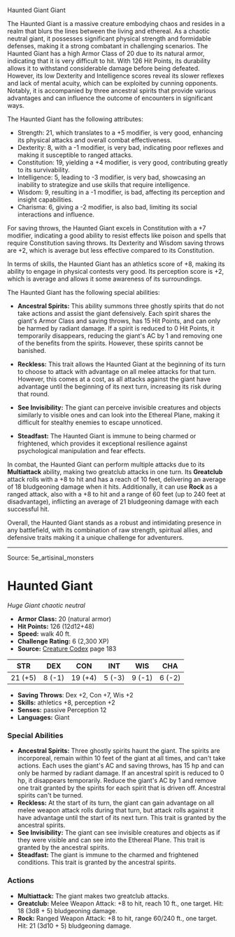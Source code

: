 <MonsterName/>Haunted Giant</MonsterName>
<CreatureType/>Giant</CreatureType>

<summary>The Haunted Giant is a massive creature embodying chaos and resides in a realm that blurs the lines between the living and ethereal. As a chaotic neutral giant, it possesses significant physical strength and formidable defenses, making it a strong combatant in challenging scenarios. The Haunted Giant has a high Armor Class of 20 due to its natural armor, indicating that it is very difficult to hit. With 126 Hit Points, its durability allows it to withstand considerable damage before being defeated. However, its low Dexterity and Intelligence scores reveal its slower reflexes and lack of mental acuity, which can be exploited by cunning opponents. Notably, it is accompanied by three ancestral spirits that provide various advantages and can influence the outcome of encounters in significant ways. </summary>

<detail>

The Haunted Giant has the following attributes: 

- Strength: 21, which translates to a +5 modifier, is very good, enhancing its physical attacks and overall combat effectiveness.
- Dexterity: 8, with a -1 modifier, is very bad, indicating poor reflexes and making it susceptible to ranged attacks.
- Constitution: 19, yielding a +4 modifier, is very good, contributing greatly to its survivability.
- Intelligence: 5, leading to -3 modifier, is very bad, showcasing an inability to strategize and use skills that require intelligence.
- Wisdom: 9, resulting in a -1 modifier, is bad, affecting its perception and insight capabilities.
- Charisma: 6, giving a -2 modifier, is also bad, limiting its social interactions and influence.

For saving throws, the Haunted Giant excels in Constitution with a +7 modifier, indicating a good ability to resist effects like poison and spells that require Constitution saving throws. Its Dexterity and Wisdom saving throws are +2, which is average but less effective compared to its Constitution.

In terms of skills, the Haunted Giant has an athletics score of +8, making its ability to engage in physical contests very good. Its perception score is +2, which is average and allows it some awareness of its surroundings.

The Haunted Giant has the following special abilities:

- **Ancestral Spirits:** This ability summons three ghostly spirits that do not take actions and assist the giant defensively. Each spirit shares the giant's Armor Class and saving throws, has 15 Hit Points, and can only be harmed by radiant damage. If a spirit is reduced to 0 Hit Points, it temporarily disappears, reducing the giant's AC by 1 and removing one of the benefits from the spirits. However, these spirits cannot be banished.
  
- **Reckless:** This trait allows the Haunted Giant at the beginning of its turn to choose to attack with advantage on all melee attacks for that turn. However, this comes at a cost, as all attacks against the giant have advantage until the beginning of its next turn, increasing its risk during that round.

- **See Invisibility:** The giant can perceive invisible creatures and objects similarly to visible ones and can look into the Ethereal Plane, making it difficult for stealthy enemies to escape unnoticed.

- **Steadfast:** The Haunted Giant is immune to being charmed or frightened, which provides it exceptional resilience against psychological manipulation and fear effects.

In combat, the Haunted Giant can perform multiple attacks due to its **Multiattack** ability, making two greatclub attacks in one turn. Its **Greatclub** attack rolls with a +8 to hit and has a reach of 10 feet, delivering an average of 18 bludgeoning damage when it hits. Additionally, it can use **Rock** as a ranged attack, also with a +8 to hit and a range of 60 feet (up to 240 feet at disadvantage), inflicting an average of 21 bludgeoning damage with each successful hit. 

Overall, the Haunted Giant stands as a robust and intimidating presence in any battlefield, with its combination of raw strength, spiritual allies, and defensive traits making it a unique challenge for adventurers.</detail>



---

Source: 5e_artisinal_monsters

# Haunted Giant

*Huge* *Giant* *chaotic neutral*

- **Armor Class:** 20 (natural armor)
- **Hit Points:** 126 (12d12+48)
- **Speed:** walk 40 ft.
- **Challenge Rating:** 6 (2,300 XP)
- **Source:** [Creature Codex](https://koboldpress.com/kpstore/product/creature-codex-for-5th-edition-dnd) page 183

| STR | DEX | CON | INT | WIS | CHA |
| --- | --- | --- | --- | --- | --- |
| 21 (+5) | 8 (-1) | 19 (+4) | 5 (-3) | 9 (-1) | 6 (-2) |

- **Saving Throws**: Dex +2, Con +7, Wis +2
- **Skills:** athletics +8, perception +2
- **Senses:** passive Perception 12
- **Languages:** Giant

### Special Abilities

- **Ancestral Spirits:** Three ghostly spirits haunt the giant. The spirits are incorporeal, remain within 10 feet of the giant at all times, and can't take actions. Each uses the giant's AC and saving throws, has 15 hp and can only be harmed by radiant damage. If an ancestral spirit is reduced to 0 hp, it disappears temporarily. Reduce the giant's AC by 1 and remove one trait granted by the spirits for each spirit that is driven off. Ancestral spirits can't be turned.
- **Reckless:** At the start of its turn, the giant can gain advantage on all melee weapon attack rolls during that turn, but attack rolls against it have advantage until the start of its next turn. This trait is granted by the ancestral spirits.
- **See Invisibility:** The giant can see invisible creatures and objects as if they were visible and can see into the Ethereal Plane. This trait is granted by the ancestral spirits.
- **Steadfast:** The giant is immune to the charmed and frightened conditions. This trait is granted by the ancestral spirits.

### Actions

- **Multiattack:** The giant makes two greatclub attacks.
- **Greatclub:** Melee Weapon Attack: +8 to hit, reach 10 ft., one target. Hit: 18 (3d8 + 5) bludgeoning damage.
- **Rock:** Ranged Weapon Attack: +8 to hit, range 60/240 ft., one target. Hit: 21 (3d10 + 5) bludgeoning damage.




